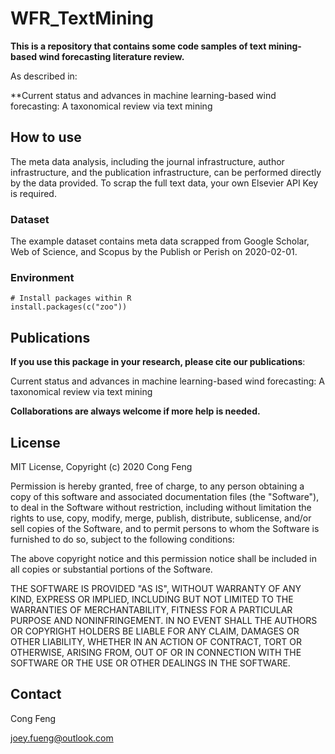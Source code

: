# WFR_TextMining
**This is a repository that contains some code samples of text mining-based wind forecasting literature review.**

As described in:

**Current status and advances in machine learning-based wind forecasting: A taxonomical review via text mining


## How to use
The meta data analysis, including the journal infrastructure, author infrastructure, and the publication infrastructure, can be performed directly by the data provided. To scrap the full text data, your own Elsevier API Key is required. 

### Dataset
The example dataset contains meta data scrapped from Google Scholar, Web of Science, and Scopus by the Publish or Perish on 2020-02-01.

### Environment
```
# Install packages within R
install.packages(c("zoo"))
```


## Publications
**If you use this package in your research, please cite our publications**:

Current status and advances in machine learning-based wind forecasting: A taxonomical review via text mining

**Collaborations are always welcome if more help is needed.**
## License
MIT License, Copyright (c) 2020 Cong Feng

Permission is hereby granted, free of charge, to any person obtaining a copy of this software and associated documentation files (the "Software"), to deal
in the Software without restriction, including without limitation the rights to use, copy, modify, merge, publish, distribute, sublicense, and/or sell
copies of the Software, and to permit persons to whom the Software is furnished to do so, subject to the following conditions:

The above copyright notice and this permission notice shall be included in all copies or substantial portions of the Software.

THE SOFTWARE IS PROVIDED "AS IS", WITHOUT WARRANTY OF ANY KIND, EXPRESS OR IMPLIED, INCLUDING BUT NOT LIMITED TO THE WARRANTIES OF MERCHANTABILITY, FITNESS FOR A PARTICULAR PURPOSE AND NONINFRINGEMENT. IN NO EVENT SHALL THE AUTHORS OR COPYRIGHT HOLDERS BE LIABLE FOR ANY CLAIM, DAMAGES OR OTHER LIABILITY, WHETHER IN AN ACTION OF CONTRACT, TORT OR OTHERWISE, ARISING FROM, OUT OF OR IN CONNECTION WITH THE SOFTWARE OR THE USE OR OTHER DEALINGS IN THE SOFTWARE.


## Contact

Cong Feng

joey.fueng@outlook.com